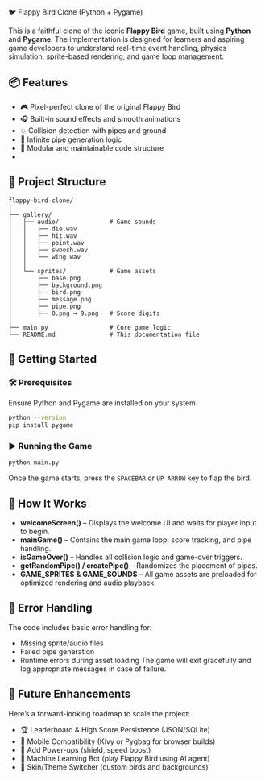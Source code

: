 🐦 Flappy Bird Clone (Python + Pygame)

This is a faithful clone of the iconic **Flappy Bird** game, built using **Python** and **Pygame**. The implementation is designed for learners and aspiring game developers to understand real-time event handling, physics simulation, sprite-based rendering, and game loop management.

## 📦 Features
* 🎮 Pixel-perfect clone of the original Flappy Bird
* 🎧 Built-in sound effects and smooth animations
* 💥 Collision detection with pipes and ground
* 🔁 Infinite pipe generation logic
* 🧠 Modular and maintainable code structure
* 
## 📁 Project Structure
```
flappy-bird-clone/
│
├── gallery/
│   ├── audio/              # Game sounds
│   │   ├── die.wav
│   │   ├── hit.wav
│   │   ├── point.wav
│   │   ├── swoosh.wav
│   │   └── wing.wav
│   │
│   └── sprites/            # Game assets
│       ├── base.png
│       ├── background.png
│       ├── bird.png
│       ├── message.png
│       ├── pipe.png
│       ├── 0.png → 9.png   # Score digits
│
├── main.py                 # Core game logic
└── README.md               # This documentation file
```

## 🚀 Getting Started

### 🛠 Prerequisites

Ensure Python and Pygame are installed on your system.

```bash
python --version
pip install pygame
```

### ▶️ Running the Game

```bash
python main.py
```

Once the game starts, press the `SPACEBAR` or `UP ARROW` key to flap the bird.

## 🧠 How It Works
* **welcomeScreen()** – Displays the welcome UI and waits for player input to begin.
* **mainGame()** – Contains the main game loop, score tracking, and pipe handling.
* **isGameOver()** – Handles all collision logic and game-over triggers.
* **getRandomPipe() / createPipe()** – Randomizes the placement of pipes.
* **GAME\_SPRITES & GAME\_SOUNDS** – All game assets are preloaded for optimized rendering and audio playback.

## 🐛 Error Handling
The code includes basic error handling for:
* Missing sprite/audio files
* Failed pipe generation
* Runtime errors during asset loading
The game will exit gracefully and log appropriate messages in case of failure.

## 🎯 Future Enhancements
Here’s a forward-looking roadmap to scale the project:
* 🏆 Leaderboard & High Score Persistence (JSON/SQLite)
* 📱 Mobile Compatibility (Kivy or Pygbag for browser builds)
* 🧩 Add Power-ups (shield, speed boost)
* 🧠 Machine Learning Bot (play Flappy Bird using AI agent)
* 🎨 Skin/Theme Switcher (custom birds and backgrounds)
